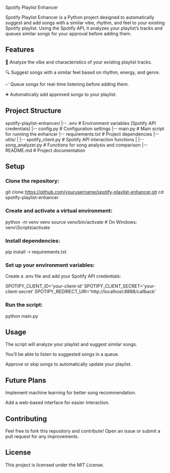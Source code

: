 Spotify Playlist Enhancer

Spotify Playlist Enhancer is a Python project designed to automatically suggest and add songs with a similar vibe, rhythm, and feel to your existing Spotify playlist. Using the Spotify API, it analyzes your playlist’s tracks and queues similar songs for your approval before adding them.

## Features

🎵 Analyze the vibe and characteristics of your existing playlist tracks.

🔍 Suggest songs with a similar feel based on rhythm, energy, and genre.

✅ Queue songs for real-time listening before adding them.

➕ Automatically add approved songs to your playlist.

## Project Structure

spotify-playlist-enhancer/
|-- .env                   # Environment variables (Spotify API credentials)
|-- config.py              # Configuration settings
|-- main.py                # Main script for running the enhancer
|-- requirements.txt       # Project dependencies
|-- utils/
|   |-- spotify_client.py  # Spotify API interaction functions
|   |-- song_analyzer.py   # Functions for song analysis and comparison
|-- README.md              # Project documentation

## Setup

### Clone the repository:

git clone https://github.com/yourusername/spotify-playlist-enhancer.git
cd spotify-playlist-enhancer

### Create and activate a virtual environment:

python -m venv venv
source venv/bin/activate  # On Windows: venv\Scripts\activate

### Install dependencies:

pip install -r requirements.txt

### Set up your environment variables:

Create a .env file and add your Spotify API credentials:

SPOTIPY_CLIENT_ID='your-client-id'
SPOTIPY_CLIENT_SECRET='your-client-secret'
SPOTIPY_REDIRECT_URI='http://localhost:8888/callback'

### Run the script:

python main.py

## Usage

The script will analyze your playlist and suggest similar songs.

You’ll be able to listen to suggested songs in a queue.

Approve or skip songs to automatically update your playlist.

## Future Plans

Implement machine learning for better song recommendation.

Add a web-based interface for easier interaction.

## Contributing

Feel free to fork this repository and contribute! Open an issue or submit a pull request for any improvements.

## License

This project is licensed under the MIT License.
